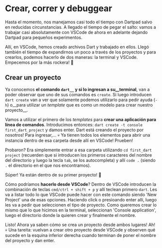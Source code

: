 # Crear, correr y debuggear

Hasta el momento, nos manejamos casi todo el tiempo con Dartpad salvo en reducidas circunstancias. A llegado el tiempo de pegar el salto: vamos a trabajar casi absolutamente con VSCode de ahora en adelante dejando Dartpad para pequeños experimentos.

Allí, en VSCode, hemos creado archivos Dart y trabajado en ellos. Llegó también el tiempo de expandirnos un poco a través de los proyectos y para crearlos, podemos hacerlo de dos maneras: la terminal y VSCode. Empecemos por la más rockera! 🤘

## Crear un proyecto

Ya conocemos __el comando `dart__` y si lo ingresan a su__terminal__, van a poder observar que uno de sus comandos es `create`. Si luego introducen `dart create` van a ver que solamente podemos utilizarlo para pedir ayuda (`-h`) o__para utilizar un _template_ que es como un modelo para crear nuestro proyecto__.

Vamos a utilizar el primero de los _templates_ para __crear una aplicación para línea de comandos__. Introducimos entonces: `dart create -t console first_dart_project` y damos enter. Dart está creando el proyecto por nosotros! Para ingresar,... 💀 Ya tienen todos los elementos para abrir una instancia dentro de esa carpeta desde allí en VSCode! Prueben!

Probaron? Era simplemente entrar a esa carpeta utilizando `cd first_dart project` (recuerden que si introducen los primeros caracteres del nombre del directorio y luego la tecla `tab`, se los autocompleta) y allí `code .` (siendo `.` el directorio en el que nos encontramos).

Súper! Ya están dentro de su primer proyecto! 💪

Cómo podríamos __hacerlo desde VSCode__? Dentro de VSCode introducen la combinación de teclas `cmd/ctrl + shift + p` y allí teclean primero `dart`. Les va a listar todo lo que VSCode puede hacer con este comando siendo 'New Project' una de esas opciones. Haciendo click o presioando enter allí, luego les va a pedir que seleccionen el tipo de proyecto. Como queremos crear lo mismo que lo que hicimos en la terminal, seleccionan 'Console application', luego el directorio donde la quieren crear y finalmente el nombre.

Listo! Ahora ya saben cómo se crea un proyecto desde ambos lugares! Ah! 💀 Una tareita: vuelvan a crear otro proyecto desde VSCode y observen qué sucede en la esquina inferior derecha cuando terminan de poner el nombre del proyecto y dan enter.
